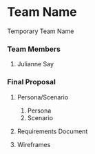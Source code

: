 # Team Name
Temporary Team Name

### Team Members
1. Julianne Say

### Final Proposal
1. Persona/Scenario
    1. Persona
    2. Scenario
2. Requirements Document

3. Wireframes






